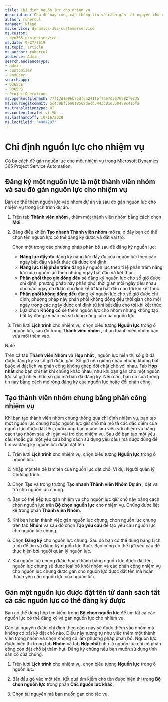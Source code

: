 ```yaml
---
title: Chỉ định nguồn lực cho nhiệm vụ
description: Chủ đề này cung cấp thông tin về cách gán tài nguyên cho công việc.
author: ruhercul
manager: kfend
ms.service: dynamics-365-customerservice
ms.custom:
- dyn365-projectservice
ms.date: 9/27/2019
ms.topic: article
ms.author: ruhercul
audience: Admin
search.audienceType:
- admin
- customizer
- enduser
search.app:
- D365CE
- D365PS
- ProjectOperations
ms.openlocfilehash: 77f13d1e96b76dfea241fbf7a67d5676582f0235
ms.sourcegitcommit: 5c4c9bf3ba018562d6cb3443c01d550489c415fa
ms.translationtype: HT
ms.contentlocale: vi-VN
ms.lasthandoff: 10/16/2020
ms.locfileid: "4087297"
---
```

# <a name="assign-a-resource-to-a-task"></a>Chỉ định nguồn lực cho nhiệm vụ

Có ba cách để gán nguồn lực cho một nhiệm vụ trong Microsoft Dynamics 365 Project Service Automation.

## <a name="book-a-resource-as-a-team-member-and-then-assign-the-resource-to-a-task"></a>Đăng ký một nguồn lực là một thành viên nhóm và sau đó gán nguồn lực cho nhiệm vụ

Bạn có thể thêm nguồn lực vào nhóm dự án và sau đó gán nguồn lực cho nhiệm vụ trong lịch trình dự án.

1. Trên tab **Thành viên nhóm** , thêm một thành viên nhóm bằng cách chọn **Mới**. 

2. Bảng điều khiển **Tạo nhanh Thành viên nhóm** mở ra, ở đây bạn có thể chọn tên nguồn lực có thể đăng ký được và đặt vai trò. 

    Chọn một trong các phương pháp phân bổ sau để đăng ký nguồn lực:

    - **Năng lực đầy đủ** đăng ký năng lực đầy đủ của nguồn lực theo các ngày bắt đầu và kết thúc đã được chỉ định.
    - **Năng lực tỉ lệ phần trăm** đăng ký nguồn lực theo tỉ lệ phần trăm năng lực của nguồn lực theo những ngày bắt đầu và kết thúc.
    - **Phân phối theo giờ đồng đều** sẽ đăng ký nguồn lực cho số giờ được chỉ định, phương pháp này phân phối thời gian mỗi ngày đều nhau cho các ngày đã được chỉ định kể từ khi bắt đầu cho tới khi kết thúc.
    - **Phân phối không đồng đều** đăng ký nguồn lực cho số giờ được chỉ định, phương pháp này phân phối không đồng đều thời gian cho mỗi ngày trong các ngày được chỉ định từ khi bắt đầu cho tới khi kết thúc.
    - Lựa chọn **Không có** sẽ thêm nguồn lực cho nhóm nhưng không tạo bất kỳ đăng kỳ nào mà sử dụng năng lực của nguồn lực.

3. Trên lưới **Lịch trình** cho nhiệm vụ, chọn biểu tượng **Nguồn lực** trong ô nguồn lực, sau đó trong **Thành viên nhóm** , chọn thành viên nhóm bạn vừa mới thêm vào. 

> [!NOTE]
> Trên cả tab **Thành viên Nhóm** và **Hợp nhất** , nguồn lực hiển thị số giờ đã được đăng ký và số giờ được gán. Số giờ nên giống nhau nhưng không bắt buộc vì đặt lịch và phân công không ghép đôi chặt chẽ với nhau. Tab **Hợp nhất** cho bạn chi tiết khi chúng khác nhau, như khi bạn gán cho một nguồn lực số giờ nhiều hơn số giờ mà bạn đã đăng ký. Nếu cần, bạn có sửa thông tin này bằng cách mở rộng đăng ký của nguồn lực hoặc đổi phân công.

## <a name="create-a-generic-team-member-through-task-assignment"></a>Tạo thành viên nhóm chung bằng phân công nhiệm vụ

Khi bạn tạo thành viên nhóm chung thông qua chỉ định nhiệm vụ, bạn tạo một nguồn lực chung hoặc nguồn lực giữ chỗ mà mô tả các đặc điểm của nguồn lực được đặt tên, cuối cùng bạn muốn làm việc với nhiệm vụ bằng cách tạo nhóm sau khi gán vai trò cho nhiệm vụ. Sau đó bạn tạo một yêu cầu (hoặc gửi một yêu cầu bằng cách sử dụng yêu cầu) mà được dùng để tìm và đăng ký nguồn lực được đặt tên.

1. Trên lưới **Lịch trình** cho nhiệm vụ, chọn biểu tượng **Nguồn lực** trong ô nguồn lực.

2. Nhập một tên để làm tên của nguồn lực đặt chỗ. Ví dụ: Người quản lý Chương trình.

3. Chọn **Tạo** và trong trường **Tạo nhanh Thành viên Nhóm Dự án** , đặt vai trò cho nguồn lực chung.

4. Bạn có thể tiếp tục gán nhiệm vụ cho nguồn lực giữ chỗ này bằng cách chọn nguồn lực trên **Bộ chọn nguồn lực** cho nhiệm vụ. Chúng được liệt kê trong phần **Thành viên Nhóm**.

5. Khi bạn hoàn thành việc gán nguồn lực chung, chọn nguồn lực chung trên tab **Nhóm** và sau đó chọn **Tạo yêu cầu** để tạo yêu cầu nguồn lực cho nguồn lực chung.

6. Chọn **Đăng ký** cho nguồn lực chung. Sau đó bạn có thể dùng bảng Lịch trình để tìm và đăng ký nguồn lực thực. Bạn cũng có thể gửi yêu cầu để thực hiện bởi người quản lý nguồn lực.

7. Khi nguồn lực chung được hoàn thành bằng nguồn lực được đặt tên, nguồn lực chung sẽ được loại bỏ khỏi nhóm và các phân công nhiệm vụ cho nguồn lực chung được gán cho nguồn lực được đặt tên mà hoàn thành yêu cầu nguồn lực của nguồn lực.

## <a name="assign-a-named-resource-from-the-list-of-all-bookable-resources"></a>Gán một nguồn lực được đặt tên từ danh sách tất cả các nguồn lực có thể đăng ký được

Bạn có thể dùng hộp tìm kiếm trong **Bộ chọn nguồn lực** để tìm tất cả các nguồn lực có thể đăng ký và gán nguồn lực cho nhiệm vụ.

Các tài nguyên được chỉ định theo cách này sẽ được thêm vào nhóm mà không có bất kỳ đặt chỗ nào. Điều này tương tự như việc thêm một thành viên trong nhóm và chọn Không có làm phương pháp phân bổ. Nguồn lực được hiển thị trong tab **Nhóm** và tab **Hợp nhất** như là nguồn lực chỉ có phân công còn đặt chỗ bị thâm hụt. Đăng ký chúng nếu bạn muốn sử dụng tính sẵn có của chúng.

1. Trên lưới **Lịch trình** cho nhiệm vụ, chọn biểu tượng **Nguồn lực** trong ô nguồn lực.

2. Bắt đầu gõ vào một tên. Kết quả tìm kiếm cho tên được hiện thị trong **Bộ chọn nguồn lực** trong phần **Các nguồn lực khác**.

3. Chọn tài nguyên mà bạn muốn gán cho tác vụ.

